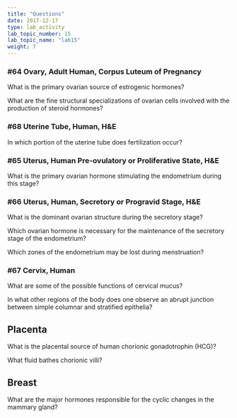 ```yaml
---
title: "Questions"
date: 2017-12-17
type: lab_activity
lab_topic_number: 15
lab_topic_name: "lab15"
weight: 7
---
```

<div class="entrybody">
						
<h3>#64 Ovary, Adult Human, Corpus Luteum of Pregnancy</h3>
<p>What is the primary ovarian source of estrogenic hormones? </p>
<p>What are the fine structural specializations of ovarian cells involved with the production of steroid hormones? </p>

<h3>#68 Uterine Tube, Human, <span class="caps">H&amp;E</span></h3>
<p>In which portion of the uterine tube does fertilization occur? </p>

<h3>#65 Uterus, Human Pre-ovulatory or Proliferative State, <span class="caps">H&amp;E</span></h3>
<p>What is the primary ovarian hormone stimulating the endometrium during this stage? </p>

<h3>#66 Uterus, Human, Secretory or Progravid Stage, <span class="caps">H&amp;E</span></h3>
<p>What is the dominant ovarian structure during the secretory stage? </p>
<p>Which ovarian hormone is necessary for the maintenance of the secretory stage of the endometrium? </p>
<p>Which zones of the endometrium may be lost during menstruation? </p>

<h3>#67 Cervix, Human</h3>
<p>What are some of the possible functions of cervical mucus? </p>
<p>In what other regions of the body does one observe an abrupt junction between simple columnar and stratified epithelia? </p>

<h2>Placenta</h2>
<p>What is the placental source of human chorionic gonadotrophin (HCG)?  </p>
<p>What fluid bathes chorionic villi? </p>

<h2>Breast </h2>
<p>What are the major hormones responsible for the cyclic changes in the mammary gland? </p>
						
						
</div>

